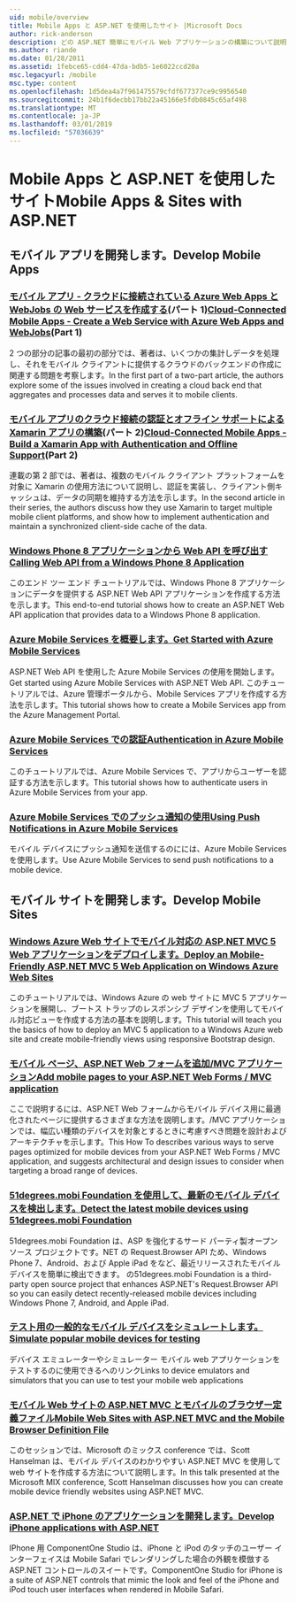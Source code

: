 ```yaml
---
uid: mobile/overview
title: Mobile Apps と ASP.NET を使用したサイト |Microsoft Docs
author: rick-anderson
description: どの ASP.NET 簡単にモバイル Web アプリケーションの構築について説明します。
ms.author: riande
ms.date: 01/28/2011
ms.assetid: 1febce65-cdd4-47da-bdb5-1e6022ccd20a
msc.legacyurl: /mobile
msc.type: content
ms.openlocfilehash: 1d5dea4a7f961475579cfdf677377ce9c9956540
ms.sourcegitcommit: 24b1f6decbb17bb22a45166e5fdb0845c65af498
ms.translationtype: MT
ms.contentlocale: ja-JP
ms.lasthandoff: 03/01/2019
ms.locfileid: "57036639"
---
```

<a name="mobile-apps--sites-with-aspnet"></a><span data-ttu-id="7c1ab-103">Mobile Apps と ASP.NET を使用したサイト</span><span class="sxs-lookup"><span data-stu-id="7c1ab-103">Mobile Apps & Sites with ASP.NET</span></span>
====================
## <a name="develop-mobile-apps"></a><span data-ttu-id="7c1ab-104">モバイル アプリを開発します。</span><span class="sxs-lookup"><span data-stu-id="7c1ab-104">Develop Mobile Apps</span></span>


### <a name="cloud-connected-mobile-apps---create-a-web-service-with-azure-web-apps-and-webjobshttpsmsdnmicrosoftcommagazinemt185572part-1"></a><span data-ttu-id="7c1ab-105">[モバイル アプリ - クラウドに接続されている Azure Web Apps と WebJobs の Web サービスを作成する](https://msdn.microsoft.com/magazine/mt185572)(パート 1)</span><span class="sxs-lookup"><span data-stu-id="7c1ab-105">[Cloud-Connected Mobile Apps - Create a Web Service with Azure Web Apps and WebJobs](https://msdn.microsoft.com/magazine/mt185572)(Part 1)</span></span>

<span data-ttu-id="7c1ab-106">2 つの部分の記事の最初の部分では、著者は、いくつかの集計しデータを処理し、それをモバイル クライアントに提供するクラウドのバックエンドの作成に関連する問題を考察します。</span><span class="sxs-lookup"><span data-stu-id="7c1ab-106">In the first part of a two-part article, the authors explore some of the issues involved in creating a cloud back end that aggregates and processes data and serves it to mobile clients.</span></span>


### <a name="cloud-connected-mobile-apps---build-a-xamarin-app-with-authentication-and-offline-supporthttpsmsdnmicrosoftcommagazinemt422581aspxpart-2"></a><span data-ttu-id="7c1ab-107">[モバイル アプリのクラウド接続の認証とオフライン サポートによる Xamarin アプリの構築](https://msdn.microsoft.com/magazine/mt422581.aspx)(パート 2)</span><span class="sxs-lookup"><span data-stu-id="7c1ab-107">[Cloud-Connected Mobile Apps - Build a Xamarin App with Authentication and Offline Support](https://msdn.microsoft.com/magazine/mt422581.aspx)(Part 2)</span></span>

<span data-ttu-id="7c1ab-108">連載の第 2 部では、著者は、複数のモバイル クライアント プラットフォームを対象に Xamarin の使用方法について説明し、認証を実装し、クライアント側キャッシュは、データの同期を維持する方法を示します。</span><span class="sxs-lookup"><span data-stu-id="7c1ab-108">In the second article in their series, the authors discuss how they use Xamarin to target multiple mobile client platforms, and show how to implement authentication and maintain a synchronized client-side cache of the data.</span></span>


### <a name="calling-web-api-from-a-windows-phone-8-applicationweb-apioverviewmobile-clientscalling-web-api-from-a-windows-phone-8-applicationmd"></a>[<span data-ttu-id="7c1ab-109">Windows Phone 8 アプリケーションから Web API を呼び出す</span><span class="sxs-lookup"><span data-stu-id="7c1ab-109">Calling Web API from a Windows Phone 8 Application</span></span>](../web-api/overview/mobile-clients/calling-web-api-from-a-windows-phone-8-application.md)

<span data-ttu-id="7c1ab-110">このエンド ツー エンド チュートリアルでは、Windows Phone 8 アプリケーションにデータを提供する ASP.NET Web API アプリケーションを作成する方法を示します。</span><span class="sxs-lookup"><span data-stu-id="7c1ab-110">This end-to-end tutorial shows how to create an ASP.NET Web API application that provides data to a Windows Phone 8 application.</span></span>


### <a name="get-started-with-azure-mobile-serviceshttpsazuremicrosoftcomdocumentationarticlesmobile-services-dotnet-backend-windows-store-dotnet-get-startedwtmcidzumoaspnet"></a>[<span data-ttu-id="7c1ab-111">Azure Mobile Services を概要します。</span><span class="sxs-lookup"><span data-stu-id="7c1ab-111">Get Started with Azure Mobile Services</span></span>](https://azure.microsoft.com/documentation/articles/mobile-services-dotnet-backend-windows-store-dotnet-get-started?WT.mc_id=zumo_aspnet)

<span data-ttu-id="7c1ab-112">ASP.NET Web API を使用した Azure Mobile Services の使用を開始します。</span><span class="sxs-lookup"><span data-stu-id="7c1ab-112">Get started using Azure Mobile Services with ASP.NET Web API.</span></span> <span data-ttu-id="7c1ab-113">このチュートリアルでは、Azure 管理ポータルから、Mobile Services アプリを作成する方法を示します。</span><span class="sxs-lookup"><span data-stu-id="7c1ab-113">This tutorial shows how to create a Mobile Services app from the Azure Management Portal.</span></span>


### <a name="authentication-in-azure-mobile-serviceshttpsazuremicrosoftcomdocumentationarticlesmobile-services-dotnet-backend-windows-store-dotnet-get-started-userswtmcidzumoaspnet"></a>[<span data-ttu-id="7c1ab-114">Azure Mobile Services での認証</span><span class="sxs-lookup"><span data-stu-id="7c1ab-114">Authentication in Azure Mobile Services</span></span>](https://azure.microsoft.com/documentation/articles/mobile-services-dotnet-backend-windows-store-dotnet-get-started-users/?WT.mc_id=zumo_aspnet)

<span data-ttu-id="7c1ab-115">このチュートリアルでは、Azure Mobile Services で、アプリからユーザーを認証する方法を示します。</span><span class="sxs-lookup"><span data-stu-id="7c1ab-115">This tutorial shows how to authenticate users in Azure Mobile Services from your app.</span></span>


### <a name="using-push-notifications-in-azure-mobile-serviceshttpsazuremicrosoftcomdocumentationarticlesmobile-services-dotnet-backend-windows-store-dotnet-get-started-pushwtmcidzumoaspnet"></a>[<span data-ttu-id="7c1ab-116">Azure Mobile Services でのプッシュ通知の使用</span><span class="sxs-lookup"><span data-stu-id="7c1ab-116">Using Push Notifications in Azure Mobile Services</span></span>](https://azure.microsoft.com/documentation/articles/mobile-services-dotnet-backend-windows-store-dotnet-get-started-push/?WT.mc_id=zumo_aspnet)

<span data-ttu-id="7c1ab-117">モバイル デバイスにプッシュ通知を送信するのにには、Azure Mobile Services を使用します。</span><span class="sxs-lookup"><span data-stu-id="7c1ab-117">Use Azure Mobile Services to send push notifications to a mobile device.</span></span>


## <a name="develop-mobile-sites"></a><span data-ttu-id="7c1ab-118">モバイル サイトを開発します。</span><span class="sxs-lookup"><span data-stu-id="7c1ab-118">Develop Mobile Sites</span></span>


### <a name="deploy-an-mobile-friendly-aspnet-mvc-5-web-application-on-windows-azure-web-siteshttpsdocsmicrosoftcomazureapp-service-webweb-sites-dotnet-deploy-aspnet-mvc-mobile-app"></a>[<span data-ttu-id="7c1ab-119">Windows Azure Web サイトでモバイル対応の ASP.NET MVC 5 Web アプリケーションをデプロイします。</span><span class="sxs-lookup"><span data-stu-id="7c1ab-119">Deploy an Mobile-Friendly ASP.NET MVC 5 Web Application on Windows Azure Web Sites</span></span>](https://docs.microsoft.com/azure/app-service-web/web-sites-dotnet-deploy-aspnet-mvc-mobile-app)

<span data-ttu-id="7c1ab-120">このチュートリアルでは、Windows Azure の web サイトに MVC 5 アプリケーションを展開し、ブートス トラップのレスポンシブ デザインを使用してモバイル対応ビューを作成する方法の基本を説明します。</span><span class="sxs-lookup"><span data-stu-id="7c1ab-120">This tutorial will teach you the basics of how to deploy an MVC 5 application to a Windows Azure web site and create mobile-friendly views using responsive Bootstrap design.</span></span>


### <a name="add-mobile-pages-to-your-aspnet-web-forms--mvc-applicationwhitepapersadd-mobile-pages-to-your-aspnet-web-forms-mvc-applicationmd"></a>[<span data-ttu-id="7c1ab-121">モバイル ページ、ASP.NET Web フォームを追加/MVC アプリケーション</span><span class="sxs-lookup"><span data-stu-id="7c1ab-121">Add mobile pages to your ASP.NET Web Forms / MVC application</span></span>](../whitepapers/add-mobile-pages-to-your-aspnet-web-forms-mvc-application.md)

<span data-ttu-id="7c1ab-122">ここで説明するには、ASP.NET Web フォームからモバイル デバイス用に最適化されたページに提供するさまざまな方法を説明します。/MVC アプリケーションでは、幅広い種類のデバイスを対象とするときに考慮すべき問題を設計およびアーキテクチャを示します。</span><span class="sxs-lookup"><span data-stu-id="7c1ab-122">This How To describes various ways to serve pages optimized for mobile devices from your ASP.NET Web Forms / MVC application, and suggests architectural and design issues to consider when targeting a broad range of devices.</span></span>


### <a name="detect-the-latest-mobile-devices-using-51degreesmobi-foundationhttpsgithubcom51degreesdotnet-device-detection"></a>[<span data-ttu-id="7c1ab-123">51degrees.mobi Foundation を使用して、最新のモバイル デバイスを検出します。</span><span class="sxs-lookup"><span data-stu-id="7c1ab-123">Detect the latest mobile devices using 51degrees.mobi Foundation</span></span>](https://github.com/51Degrees/dotNET-Device-Detection)

<span data-ttu-id="7c1ab-124">51degrees.mobi Foundation は、ASP を強化するサード パーティ製オープン ソース プロジェクトです。NET の Request.Browser API ため、Windows Phone 7、Android、および Apple iPad をなど、最近リリースされたモバイル デバイスを簡単に検出できます。 の</span><span class="sxs-lookup"><span data-stu-id="7c1ab-124">51degrees.mobi Foundation is a third-party open source project that enhances ASP.NET's Request.Browser API so you can easily detect recently-released mobile devices including Windows Phone 7, Android, and Apple iPad.</span></span>


### <a name="simulate-popular-mobile-devices-for-testingdevice-simulatorsmd"></a>[<span data-ttu-id="7c1ab-125">テスト用の一般的なモバイル デバイスをシミュレートします。</span><span class="sxs-lookup"><span data-stu-id="7c1ab-125">Simulate popular mobile devices for testing</span></span>](device-simulators.md)

<span data-ttu-id="7c1ab-126">デバイス エミュレーターやシミュレーター モバイル web アプリケーションをテストするのに使用できるへのリンク</span><span class="sxs-lookup"><span data-stu-id="7c1ab-126">Links to device emulators and simulators that you can use to test your mobile web applications</span></span>


### <a name="mobile-web-sites-with-aspnet-mvc-and-the-mobile-browser-definition-filehttpwwwhanselmancomblogmixmobilewebsiteswithaspnetmvcandthemobilebrowserdefinitionfileaspx"></a>[<span data-ttu-id="7c1ab-127">モバイル Web サイトの ASP.NET MVC とモバイルのブラウザー定義ファイル</span><span class="sxs-lookup"><span data-stu-id="7c1ab-127">Mobile Web Sites with ASP.NET MVC and the Mobile Browser Definition File</span></span>](http://www.hanselman.com/blog/MixMobileWebSitesWithASPNETMVCAndTheMobileBrowserDefinitionFile.aspx)

<span data-ttu-id="7c1ab-128">このセッションでは、Microsoft のミックス conference では、Scott Hanselman は、モバイル デバイスのわかりやすい ASP.NET MVC を使用して web サイトを作成する方法について説明します。</span><span class="sxs-lookup"><span data-stu-id="7c1ab-128">In this talk presented at the Microsoft MIX conference, Scott Hanselman discusses how you can create mobile device friendly websites using ASP.NET MVC.</span></span>


### <a name="develop-iphone-applications-with-aspnethttplabscomponentonecomiphone"></a>[<span data-ttu-id="7c1ab-129">ASP.NET で iPhone のアプリケーションを開発します。</span><span class="sxs-lookup"><span data-stu-id="7c1ab-129">Develop iPhone applications with ASP.NET</span></span>](http://labs.componentone.com/iPhone/)

<span data-ttu-id="7c1ab-130">IPhone 用 ComponentOne Studio は、iPhone と iPod のタッチのユーザー インターフェイスは Mobile Safari でレンダリングした場合の外観を模倣する ASP.NET コントロールのスイートです。</span><span class="sxs-lookup"><span data-stu-id="7c1ab-130">ComponentOne Studio for iPhone is a suite of ASP.NET controls that mimic the look and feel of the iPhone and iPod touch user interfaces when rendered in Mobile Safari.</span></span>
